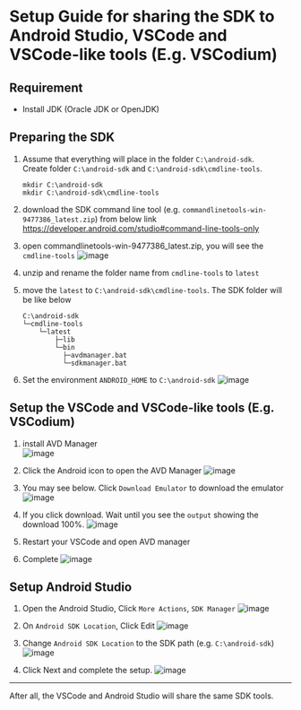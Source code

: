 # Setup Guide for sharing the SDK to Android Studio, VSCode and VSCode-like tools (E.g. VSCodium)

## Requirement
- Install JDK (Oracle JDK or OpenJDK)

## Preparing the SDK

1. Assume that everything will place in the folder `C:\android-sdk`.  
Create folder `C:\android-sdk` and `C:\android-sdk\cmdline-tools`.
    ``` 
    mkdir C:\android-sdk
    mkdir C:\android-sdk\cmdline-tools
    ```

2. download the SDK command line tool (e.g. `commandlinetools-win-9477386_latest.zip`) from below link 
https://developer.android.com/studio#command-line-tools-only

3. open commandlinetools-win-9477386_latest.zip, you will see the `cmdline-tools`
![image](https://github.com/toroxx/vscode-avdmanager/assets/18657712/92bf94c7-36e7-4a3c-80a2-06fc9b6efb8a)

4. unzip and rename the folder name from `cmdline-tools` to `latest`

5. move the `latest` to `C:\android-sdk\cmdline-tools`. 
The SDK folder will be like below
    ```
    C:\android-sdk
    └─cmdline-tools
        └─latest
            ├─lib
            └─bin
              ├─avdmanager.bat
              └─sdkmanager.bat
    ```

6. Set  the environment `ANDROID_HOME` to `C:\android-sdk`
![image](https://github.com/toroxx/vscode-avdmanager/assets/18657712/7bcbc28e-f728-411f-aa98-13d96a9dba9e)


## Setup the VSCode and VSCode-like tools (E.g. VSCodium)
1. install AVD Manager  
![image](https://github.com/toroxx/vscode-avdmanager/assets/18657712/9f9b7883-ea8d-4281-8a97-d907eaa2de77)

2. Click the Android icon to open the AVD Manager
![image](https://github.com/toroxx/vscode-avdmanager/assets/18657712/13ae121d-5e86-4281-a4b2-e248077e7f5b)

3. You may see below. Click `Download Emulator` to download the emulator
![image](https://github.com/toroxx/vscode-avdmanager/assets/18657712/831b166f-6485-4662-9dc3-0de8f4f946f3)

4. If you click download. Wait until you see the `output` showing the download 100%.
![image](https://github.com/toroxx/vscode-avdmanager/assets/18657712/8f284ec4-0e11-46ba-abbe-91c3288ef080)

5. Restart your VSCode and open AVD manager

6. Complete
![image](https://github.com/toroxx/vscode-avdmanager/assets/18657712/fc2e40e0-66d1-4db5-89d7-3aaaac1487ad)

## Setup Android Studio

1. Open the Android Studio, Click `More Actions`, `SDK Manager`
![image](https://github.com/toroxx/vscode-avdmanager/assets/18657712/17fb4e98-9874-4c70-9df7-f2b1ddbf120a)

2. On `Android SDK Location`, Click Edit
![image](https://github.com/toroxx/vscode-avdmanager/assets/18657712/b372f901-db03-4eec-86ad-ad1de071f29f)

3. Change `Android SDK Location` to the SDK path (e.g. `C:\android-sdk`)
![image](https://github.com/toroxx/vscode-avdmanager/assets/18657712/8c0ce221-2b48-4443-bc82-20990b01794e)

4. Click Next and complete the setup.
![image](https://github.com/toroxx/vscode-avdmanager/assets/18657712/f1e79982-ed51-4186-ab74-f2a360ea8ce2)


------


After all, the VSCode and Android Studio will share the same SDK tools.
